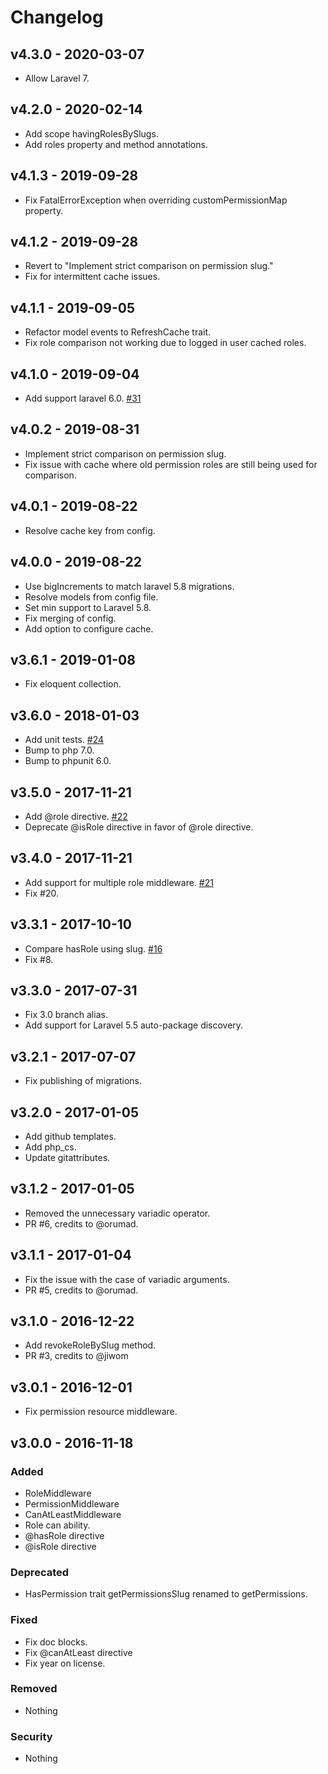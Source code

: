 # Changelog

## v4.3.0 - 2020-03-07

- Allow Laravel 7.

## v4.2.0 - 2020-02-14

- Add scope havingRolesBySlugs.
- Add roles property and method annotations.

## v4.1.3 - 2019-09-28

- Fix FatalErrorException when overriding customPermissionMap property.

## v4.1.2 - 2019-09-28

- Revert to "Implement strict comparison on permission slug."
- Fix for intermittent cache issues.

## v4.1.1 - 2019-09-05
- Refactor model events to RefreshCache trait.
- Fix role comparison not working due to logged in user cached roles.

## v4.1.0 - 2019-09-04
- Add support laravel 6.0. [#31](https://github.com/yajra/laravel-acl/pull/24)

## v4.0.2 - 2019-08-31
- Implement strict comparison on permission slug.
- Fix issue with cache where old permission roles are still being used for comparison.

## v4.0.1 - 2019-08-22
- Resolve cache key from config.

## v4.0.0 - 2019-08-22
- Use bigIncrements to match laravel 5.8 migrations.
- Resolve models from config file.
- Set min support to Laravel 5.8.
- Fix merging of config.
- Add option to configure cache.

## v3.6.1 - 2019-01-08
- Fix eloquent collection.

## v3.6.0 - 2018-01-03
- Add unit tests. [#24](https://github.com/yajra/laravel-acl/pull/24)
- Bump to php 7.0.
- Bump to phpunit 6.0.

## v3.5.0 - 2017-11-21
- Add @role directive. [#22](https://github.com/yajra/laravel-acl/pull/22)
- Deprecate @isRole directive in favor of @role directive.

## v3.4.0 - 2017-11-21
- Add support for multiple role middleware. [#21](https://github.com/yajra/laravel-acl/pull/21)
- Fix #20.

## v3.3.1 - 2017-10-10
- Compare hasRole using slug. [#16](https://github.com/yajra/laravel-acl/pull/16)
- Fix #8.

## v3.3.0 - 2017-07-31
- Fix 3.0 branch alias.
- Add support for Laravel 5.5 auto-package discovery.

## v3.2.1 - 2017-07-07
- Fix publishing of migrations.

## v3.2.0 - 2017-01-05
- Add github templates.
- Add php_cs.
- Update gitattributes.

## v3.1.2 - 2017-01-05
- Removed the unnecessary variadic operator.
- PR #6, credits to @orumad.

## v3.1.1 - 2017-01-04
- Fix the issue with the case of variadic arguments.
- PR #5, credits to @orumad.

## v3.1.0 - 2016-12-22
- Add revokeRoleBySlug method.
- PR #3, credits to @jiwom

## v3.0.1 - 2016-12-01
- Fix permission resource middleware.

## v3.0.0 - 2016-11-18

### Added
- RoleMiddleware
- PermissionMiddleware
- CanAtLeastMiddleware
- Role can ability.
- @hasRole directive
- @isRole directive

### Deprecated
- HasPermission trait getPermissionsSlug renamed to getPermissions.

### Fixed
- Fix doc blocks.
- Fix @canAtLeast directive
- Fix year on license.

### Removed
- Nothing

### Security
- Nothing

